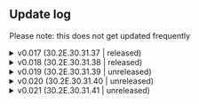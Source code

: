 ## Update log
Please note: this does not get updated frequently
<details>
<summary> v0.017 (30.2E.30.31.37 | released)</summary>

* Implemented new BSOD feature into Sword OS (Handler: C:\OS\Sword\Failure.lua, UI: C:\OS\UI\BSOD) [✓]
</details><details>
<summary> v0.018 (30.2E.30.31.38 | released)</summary>

* SaveDataAPI [✓]
* "Filesearch" release : converts `C:\Users\replicated\Programs` into `game.ReplicatedStorage['C:'].Users.replicated.Programs`, etc. Supports `cd` (change dir) with the second argument. [✓]
</details><details>
<summary> v0.019 (30.2E.30.31.39 | unreleased)</summary>

* Increased BSOD functionality [✓]
* SwordOS taskbar functional []
* Taskbar UI in SwordOS []
-> Sword Logo opens search and applications list []
-> Applications []
-> Date/time UI []
  - Basic UI [✓]
  - Advanced calendar UI []
</details>

<details>
<summary> v0.020 (30.2E.30.31.40 | unreleased)</summary>

* Application launching, running and uploading []
* File running and creation[]

</details>
<details>
<summary> v0.021 (30.2E.30.31.41 | unreleased)</summary>

* Driver creation/installation process []
* Verification program release []
</details>
